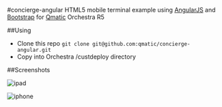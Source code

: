 #concierge-angular
HTML5 mobile terminal example using [AngularJS](https://angularjs.org) and [Bootstrap](http://getbootstrap.com) for [Qmatic](http://www.qmatic.com) Orchestra R5

##Using

* Clone this repo `git clone git@github.com:qmatic/concierge-angular.git`
* Copy into Orchestra /custdeploy directory

##Screenshots

![ipad](../master/docs/ipad.png)


![iphone](../master/docs/iphone.png)

